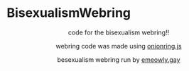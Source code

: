 # BisexualismWebring
<div align="center">
  <p>code for the bisexualism webring!!</p>
  <p>webring code was made using <a href="https://garlic.garden/onionring/">onionring.js</a></p>
  <p>besexualism webring run by <a href="https://emeowly.gay/">emeowly.gay</a></p>
</div>
